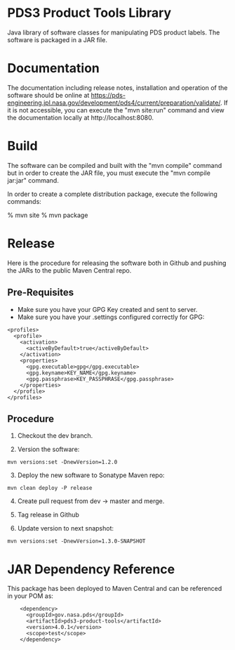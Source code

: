 # PDS3 Product Tools Library 
Java library of software classes for manipulating 
PDS product labels. The software is packaged in a JAR file.

# Documentation
The documentation including release notes, installation and operation of the
software should be online at
https://pds-engineering.jpl.nasa.gov/development/pds4/current/preparation/validate/. If it is not
accessible, you can execute the "mvn site:run" command and view the
documentation locally at http://localhost:8080.

# Build
The software can be compiled and built with the "mvn compile" command but in order
to create the JAR file, you must execute the "mvn compile jar:jar" command.

In order to create a complete distribution package, execute the
following commands:

% mvn site
% mvn package

# Release
Here is the procedure for releasing the software both in Github and pushing the JARs to the public Maven Central repo.

## Pre-Requisites
* Make sure you have your GPG Key created and sent to server.
* Make sure you have your .settings configured correctly for GPG:
```
<profiles>
  <profile>
    <activation>
      <activeByDefault>true</activeByDefault>
    </activation>
    <properties>
      <gpg.executable>gpg</gpg.executable>
      <gpg.keyname>KEY_NAME</gpg.keyname>
      <gpg.passphrase>KEY_PASSPHRASE</gpg.passphrase>
    </properties>
  </profile>
</profiles>
```

## Procedure
1. Checkout the dev branch.

2. Version the software:
```
mvn versions:set -DnewVersion=1.2.0
```

3. Deploy the new software to Sonatype Maven repo:
```
mvn clean deploy -P release
```

4. Create pull request from dev -> master and merge.

5. Tag release in Github

6. Update version to next snapshot:
```
mvn versions:set -DnewVersion=1.3.0-SNAPSHOT
```

# JAR Dependency Reference

This package has been deployed to Maven Central and can be referenced in your POM as:

```
    <dependency>
      <groupId>gov.nasa.pds</groupId>
      <artifactId>pds3-product-tools</artifactId>
      <version>4.0.1</version>
      <scope>test</scope>
    </dependency>
```